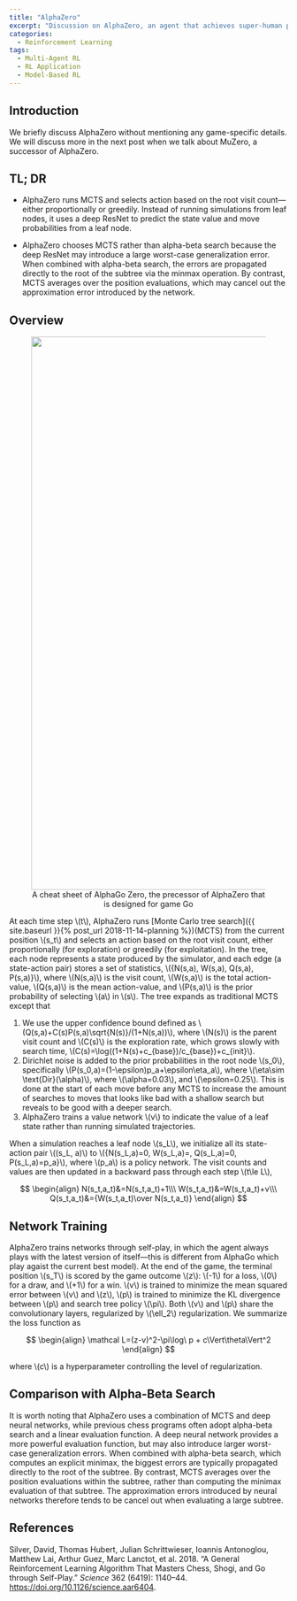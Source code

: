 ```yaml
---
title: "AlphaZero"
excerpt: "Discussion on AlphaZero, an agent that achieves super-human performance in chess, shogi and Go"
categories:
  - Reinforcement Learning
tags:
  - Multi-Agent RL
  - RL Application
  - Model-Based RL
---
```


## Introduction

We briefly discuss AlphaZero without mentioning any game-specific details. We will discuss more in the next post when we talk about MuZero, a successor of AlphaZero. 

## TL; DR

- AlphaZero runs MCTS and selects action based on the root visit count—either proportionally or greedily. Instead of running simulations from leaf nodes, it uses a deep ResNet to predict the state value and move probabilities from a leaf node.

- AlphaZero chooses MCTS rather than alpha-beta search because the deep ResNet may introduce a large worst-case generalization error. When combined with alpha-beta search, the errors are propagated directly to the root of the subtree via the minmax operation. By contrast, MCTS averages over the position evaluations, which may cancel out the approximation error introduced by the network.

## Overview

<figure>
  <img src="{{ '/images/application/AlphaZero-CheetSheet.png' | absolute_url }}" alt="" width="1000">
  <figcaption>A cheat sheet of AlphaGo Zero, the precessor of AlphaZero that is designed for game Go</figcaption>
  <style>
    figure figcaption {
    text-align: center;
    }
  </style>
</figure>


At each time step \\(t\\), AlphaZero runs [Monte Carlo tree search]({{ site.baseurl }}{% post_url 2018-11-14-planning %})(MCTS) from the current position \\(s_t\\) and selects an action based on the root visit count, either proportionally (for exploration) or greedily (for exploitation). In the tree, each node represents a state produced by the simulator, and each edge (a state-action pair) stores a set of statistics, \\(\{N(s,a), W(s,a), Q(s,a), P(s,a)\}\\), where \\(N(s,a)\\) is the visit count, \\(W(s,a)\\) is the total action-value, \\(Q(s,a)\\) is the mean action-value, and \\(P(s,a)\\) is the prior probability of selecting \\(a\\) in \\(s\\). The tree expands as traditional MCTS except that

1. We use the upper confidence bound defined as \\(Q(s,a)+C(s)P(s,a)\sqrt{N(s)}/(1+N(s,a))\\), where \\(N(s)\\) is the parent visit count and \\(C(s)\\) is the exploration rate, which grows slowly with search time, \\(C(s)=\log((1+N(s)+c_{base})/c_{base})+c_{init}\\). 
2. Dirichlet noise is added to the prior probabilities in the root node \\(s_0\\), specifically \\(P(s_0,a)=(1-\epsilon)p_a+\epsilon\eta_a\\), where \\(\eta\sim \text{Dir}(\alpha)\\), where \\(\alpha=0.03\\), and \\(\epsilon=0.25\\). This is done at the start of each move before any MCTS to increase the amount of searches to moves that looks like bad with a shallow search but reveals to be good with a deeper search.
3. AlphaZero trains a value network \\(v\\) to indicate the value of a leaf state rather than running simulated trajectories. 

When a simulation reaches a leaf node \\(s_L\\), we initialize all its state-action pair \\((s_L, a)\\) to \\(\{N(s_L,a)=0, W(s_L,a)=, Q(s_L,a)=0, P(s_L,a)=p_a\}\\), where \\(p_a\\) is a policy network. The visit counts and values are then updated in a backward pass through each step \\(t\le L\\), 

$$
\begin{align}
N(s_t,a_t)&=N(s_t,a_t)+1\\\
W(s_t,a_t)&=W(s_t,a_t)+v\\\
Q(s_t,a_t)&={W(s_t,a_t)\over N(s_t,a_t)}
\end{align}
$$

## Network Training

AlphaZero trains networks through self-play, in which the agent always plays with the latest version of itself—this is different from AlphaGo which play agaist the current best model). At the end of the game, the terminal position \\(s_T\\) is scored by the game outcome \\(z\\): \\(-1\\) for a loss, \\(0\\) for a draw, and \\(+1\\) for a win. \\(v\\) is trained to minimize the mean squared error between \\(v\\) and \\(z\\), \\(p\\) is trained to minimize the KL divergence between \\(p\\) and search tree policy \\(\pi\\). Both \\(v\\) and \\(p\\) share the convolutionary layers, regularized by \\(\ell_2\\) regularization. We summarize the loss function as

$$
\begin{align}
\mathcal L=(z-v)^2-\pi\log\ p + c\Vert\theta\Vert^2
\end{align}
$$

where \\(c\\) is a hyperparameter controlling the level of regularization.

## Comparison with Alpha-Beta Search

It is worth noting that AlphaZero uses a combination of MCTS and deep neural networks, while previous chess programs often adopt alpha-beta search and a linear evaluation function. A deep neural network provides a more powerful evaluation function, but may also introduce larger worst-case generalization errors. When combined with alpha-beta search, which computes an explicit minimax, the biggest errors are typically propagated directly to the root of the subtree. By contrast, MCTS averages over the position evaluations within the subtree, rather than computing the minimax evaluation of that subtree. The approximation errors introduced by neural networks therefore tends to be cancel out when evaluating a large subtree.

## References

Silver, David, Thomas Hubert, Julian Schrittwieser, Ioannis Antonoglou, Matthew Lai, Arthur Guez, Marc Lanctot, et al. 2018. “A General Reinforcement Learning Algorithm That Masters Chess, Shogi, and Go through Self-Play.” *Science* 362 (6419): 1140–44. https://doi.org/10.1126/science.aar6404.